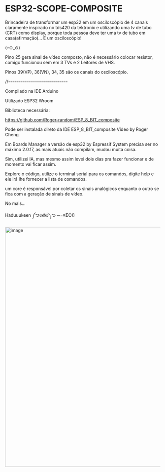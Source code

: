# ESP32-SCOPE-COMPOSITE
Brincadeira de transformar um esp32 em um osciloscópio de 4 canais claramente inspirado no tds420 da tektronix e utilizando uma tv de tubo (CRT) como display, porque toda pessoa deve ter uma tv de tubo em casa(afirmação)... E um osciloscópio!  

(⌐⊙_⊙)  

Pino 25 gera sinal de vídeo composto, não é necessário colocar resistor, comigo funcionou sem em 3 TVs e 2 Leitores de VHS.  

Pinos 39(VP), 36(VN), 34, 35 são os canais do osciloscópio.  

//------------------------------  

Compilado na IDE Arduino  

Utilizado ESP32 Wroom  

Biblioteca necessária:  

https://github.com/Roger-random/ESP_8_BIT_composite  


Pode ser instalada direto da IDE ESP_8_BIT_composite Video by Roger Cheng  

Em Boards Manager a versão de esp32 by Espressif System precisa ser no máximo 2.0.17, as mais atuais não compilam, mudou muita coisa.  

Sim, utilizei IA, mas mesmo assim levei dois dias pra fazer funcionar e de momento vai ficar assim.  

Explore o código, utilize o terminal serial para os comandos, digite help e ele irá lhe fornecer a lista de comandos.  

um core é responsável por coletar os sinais analógicos enquanto o outro se fica com a geração de sinais de vídeo. 

No mais...  

Haduuukeen ༼つಠ益ಠ༽つ ─=≡ΣO))  

<img width="1599" height="777" alt="image" src="https://github.com/user-attachments/assets/a9451119-3ee5-4029-acc1-05e854da6430" />
